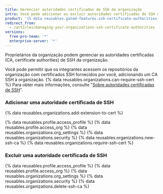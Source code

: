 ```yaml
---
title: Gerenciar autoridades certificadas de SSH da organização
intro: Você pode adicionar ou excluir autoridades certificadas de SSH da organização.
product: '{% data reusables.gated-features.ssh-certificate-authorities %}'
redirect_from:
  - /articles/managing-your-organizations-ssh-certificate-authorities
versions:
  free-pro-team: '*'
  enterprise-server: '*'
---
```


Proprietários da organização podem gerenciar as autoridades certificadas (CA, certificate authorities) de SSH da organização.

Você pode permitir que os integrantes acessem os repositórios da organização com certificados SSH fornecidos por você, adicionando um CA SSH à organização. {% data reusables.organizations.can-require-ssh-cert %} Para obter mais informações, consulte "[Sobre autoridades certificadas de SSH](/articles/about-ssh-certificate-authorities)".

### Adicionar uma autoridade certificada de SSH

{% data reusables.organizations.add-extension-to-cert %}

{% data reusables.profile.access_profile %}
{% data reusables.profile.access_org %}
{% data reusables.organizations.org_settings %}
{% data reusables.organizations.security %}
{% data reusables.organizations.new-ssh-ca %}
{% data reusables.organizations.require-ssh-cert %}

### Excluir uma autoridade certificada de SSH

{% data reusables.profile.access_profile %}
{% data reusables.profile.access_org %}
{% data reusables.organizations.org_settings %}
{% data reusables.organizations.security %}
{% data reusables.organizations.delete-ssh-ca %}
